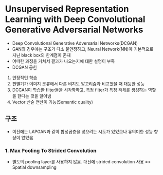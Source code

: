 # Unsupervised Representation Learning with Deep Convolutional Generative Adversarial Networks

- Deep Convolutional Generative Adversarial Networks(DCGAN)
- GAN의 경우에는 구조가 다소 불안정하고, Neural Network(NN)이 기본적으로 지닌 black box의 한계점이 존재
- 어떠한 과정을 거쳐서 결과가 나오는지에 대한 설명이 부족
- DCGAN 공헌
1. 안정적인 학습
2. 판별기가 이미지 분류에서 다른 비지도 알고리즘과 비교했을 때 대등한 성능
3. DCGAN이 학습한 filter들을 시각화하고, 특정 filter가 특정 객체를 생성하는 역할을 한다는 것을 알아냄
4. Vector 산술 연산이 가능(Semantic quality)

## 구조

- 이전에는 LAPGAN과 같이 합성곱층을 넣으려는 시도가 있었으나 유의미한 성능 향상이 없었음 

### 1. Max Pooling To Strided Convolution

- 별도의 pooling layer를 사용하지 않음. 대신에 strided convolution 사용 => Spatial downsampling
